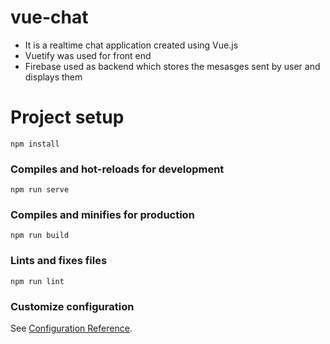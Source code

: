 # vue-chat
<ul>
  <li> It is a realtime chat application created using Vue.js</li>
  <li> Vuetify was used for front end </li>
  <li> Firebase used as backend which stores the mesasges sent by user and displays them </li>
 </ul>
 
# Project setup
```
npm install
```

### Compiles and hot-reloads for development
```
npm run serve
```

### Compiles and minifies for production
```
npm run build
```

### Lints and fixes files
```
npm run lint
```

### Customize configuration
See [Configuration Reference](https://cli.vuejs.org/config/).

